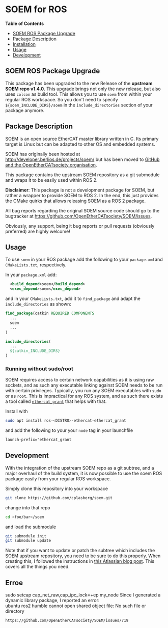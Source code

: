 # SOEM for ROS

**Table of Contents**

- [SOEM ROS Package Upgrade](#SOEM-ROS-Package-Upgrade)
- [Package Description](#Package-Description)
- [Installation](#Installation)
- [Usage](#Usage)
- [Development](#Development)

## SOEM ROS Package Upgrade
This package has been upgraded to the new Release of the **upstream SOEM repo v1.4.0**.
This upgrade brings not only the new release, but also uses `colcon` as build tool.
This allows you to use `soem` from within your regular ROS workspace.
So you don't need to specify `${soem_INCLUDE_DIRS}/soem` in the `include_directories` section of your package anymore.

## Package Description

SOEM is an open source EtherCAT master library written in C.
Its primary target is Linux but can be adapted to other OS and embedded systems.

SOEM has originally been hosted at http://developer.berlios.de/projects/soem/
but has been moved to [GitHub and the OpenEtherCATsociety organisation](
https://github.com/OpenEtherCATsociety/SOEM).

This package contains the upstream SOEM repository as a git submodule and wraps it to be easily used within ROS 2.

**Disclaimer**:
This package is not a development package for SOEM, but rather a wrapper to provide SOEM to ROS 2.
In the end, this just provides the CMake quirks that allows releasing SOEM as a ROS 2 package.

All bug reports regarding the original SOEM source code should go to the bugtracker at
https://github.com/OpenEtherCATsociety/SOEM/issues.

Obviously, any support, being it bug reports or pull requests (obviously preferred) are highly welcome!

## Usage

To use `soem` in your ROS package add the following to your `package.xml`and `CMakeLists.txt`, respectively.

In your `package.xml` add:

```xml
  <build_depend>soem</build_depend>
  <exec_depend>soem</exec_depend>
```

and in your `CMakeLists.txt`, add it to `find_package` and adapt the `include_directories` as shown:

```CMake
find_package(catkin REQUIRED COMPONENTS
  ...
  soem
  ...
)

include_directories(
  ...
  ${catkin_INCLUDE_DIRS}
)
```

### Running without sudo/root
SOEM requires access to certain network capabilities as it is using raw sockets, and as such any executable linking
against SOEM needs to be run with certain privileges.
Typically, you run any SOEM executables with `sudo` or as `root`.
This is impractical for any ROS system, and as such there exists a tool called
[`ethercat_grant`](https://github.com/shadow-robot/ethercat_grant) that helps with that.

Install with
```bash
sudo apt install ros-<DISTRO>-ethercat-ethercat_grant
```
and add the following to your your `node` tag in your launchfile
```xml
launch-prefix="ethercat_grant
```

## Development

With the integration of the upstream SOEM repo as a git subtree, and a major overhaul of the build system,
it is now possible to use the soem ROS package easily from your regular ROS workspace.

Simply clone this repository into your workspace
```bash
git clone https://github.com/cplasberg/soem.git
```
change into that repo
```bash
cd <foo/bar>/soem
```
and load the submodule
```bash
git submodule init
git submodule update
```

Note that if you want to update or patch the subtree which includes the SOEM upstream repository, you need to be sure
to do this properly.
When creating this, I followed the instructions in
[this Atlassian blog post](https://www.atlassian.com/blog/git/alternatives-to-git-submodule-git-subtree).
This covers all the things you need.

## Erroe
sudo setcap cap_net_raw,cap_ipc_lock=+ep my_node
Since I generated a dynamic library package, I reported an error:  
      ubuntu ros2 humble cannot open shared object file: No such file or directory
```bash
https://github.com/OpenEtherCATsociety/SOEM/issues/719
```
